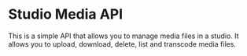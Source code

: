 # Studio Media API

This is a simple API that allows you to manage media files in a studio. It allows you to upload, download, delete, list and transcode media files.

